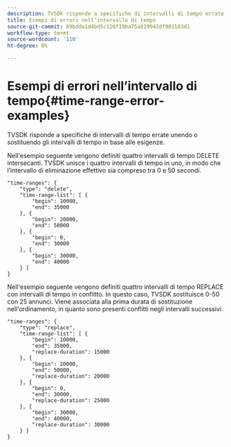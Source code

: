 ```yaml
---
description: TVSDK risponde a specifiche di intervalli di tempo errate unendo o sostituendo gli intervalli di tempo in base alle esigenze.
title: Esempi di errori nell’intervallo di tempo
source-git-commit: 89bdda1d4bd5c126f19ba75a819942df901183d1
workflow-type: tm+mt
source-wordcount: '110'
ht-degree: 0%

---
```



# Esempi di errori nell’intervallo di tempo{#time-range-error-examples}

TVSDK risponde a specifiche di intervalli di tempo errate unendo o sostituendo gli intervalli di tempo in base alle esigenze.

Nell&#39;esempio seguente vengono definiti quattro intervalli di tempo DELETE intersecanti. TVSDK unisce i quattro intervalli di tempo in uno, in modo che l’intervallo di eliminazione effettivo sia compreso tra 0 e 50 secondi.

```
"time-ranges": {
    "type": "delete",
    "time-range-list": [ {
        "begin": 10000,
        "end": 35000
    }, {
        "begin": 20000,
        "end": 50000
    }, {
        "begin": 0,
        "end": 30000
    }, {
        "begin": 30000,
        "end": 40000
    } ]
}
```

Nell&#39;esempio seguente vengono definiti quattro intervalli di tempo REPLACE con intervalli di tempo in conflitto. In questo caso, TVSDK sostituisce 0-50 con 25 annunci. Viene associata alla prima durata di sostituzione nell&#39;ordinamento, in quanto sono presenti conflitti negli intervalli successivi.

```
"time-ranges": {
    "type": "replace",
    "time-range-list": [ {
        "begin": 10000,
        "end": 35000,
        "replace-duration": 15000
    }, {
        "begin": 20000,
        "end": 50000,
        "replace-duration": 20000
    }, {
        "begin": 0,
        "end": 30000,
        "replace-duration": 25000
    }, {
        "begin": 30000,
        "end": 40000,
        "replace-duration": 30000
    } ]
}
```


